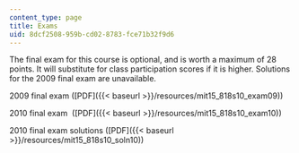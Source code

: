 ```yaml
---
content_type: page
title: Exams
uid: 8dcf2508-959b-cd02-8783-fce71b32f9d6
---
```


The final exam for this course is optional, and is worth a maximum of 28 points. It will substitute for class participation scores if it is higher. Solutions for the 2009 final exam are unavailable.

2009 final exam ([PDF]({{< baseurl >}}/resources/mit15_818s10_exam09))

2010 final exam  ([PDF]({{< baseurl >}}/resources/mit15_818s10_exam10))

2010 final exam solutions ([PDF]({{< baseurl >}}/resources/mit15_818s10_soln10))